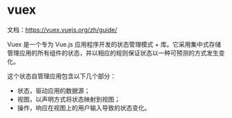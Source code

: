 # vuex
文档：https://vuex.vuejs.org/zh/guide/

Vuex 是一个专为 Vue.js 应用程序开发的状态管理模式 + 库。它采用集中式存储管理应用的所有组件的状态，并以相应的规则保证状态以一种可预测的方式发生变化。

这个状态自管理应用包含以下几个部分：
- 状态，驱动应用的数据源；
- 视图，以声明方式将状态映射到视图；
- 操作，响应在视图上的用户输入导致的状态变化。
